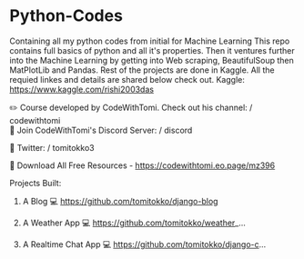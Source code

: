 # Python-Codes
Containing all my python codes from initial for Machine Learning
This repo contains full basics of python and all it's properties. Then it ventures further into the Machine Learning by getting into Web scraping, BeautifulSoup then MatPlotLib and Pandas.
Rest of the projects are done in Kaggle. 
All the requied linkes and details are shared below check out.
Kaggle: https://www.kaggle.com/rishi2003das

✏️ Course developed by CodeWithTomi. Check out his channel:    / codewithtomi  
🔗 Join CodeWithTomi's Discord Server:   / discord  

🔗 Twitter:   / tomitokko3  


🔗 Download All Free Resources - https://codewithtomi.eo.page/mz396


Projects Built:
1. A Blog
💻 https://github.com/tomitokko/django-blog

2. A Weather App
💻 https://github.com/tomitokko/weather_...

3. A Realtime Chat App
💻 https://github.com/tomitokko/django-c...
